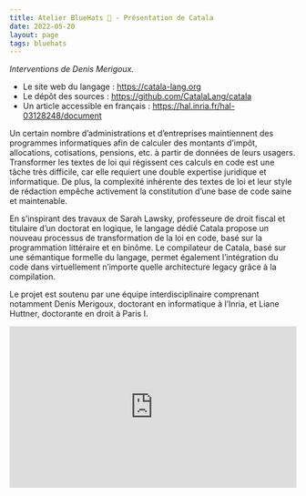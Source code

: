 ```yaml
---
title: Atelier BlueHats 🧢 - Présentation de Catala
date: 2022-05-20
layout: page
tags: bluehats
---
```


*Interventions de Denis Merigoux.*

- Le site web du langage : https://catala-lang.org
- Le dépôt des sources : https://github.com/CatalaLang/catala
- Un article accessible en français : https://hal.inria.fr/hal-03128248/document

Un certain nombre d’administrations et d’entreprises maintiennent des programmes informatiques afin de calculer des montants d’impôt, allocations, cotisations, pensions, etc. à partir de données de leurs usagers. Transformer les textes de loi qui régissent ces calculs en code est une tâche très difficile, car elle requiert une double expertise juridique et informatique. De plus, la complexité inhérente des textes de loi et leur style de rédaction empêche activement la constitution d’une base de code saine et maintenable.

En s’inspirant des travaux de Sarah Lawsky, professeure de droit fiscal et titulaire d’un doctorat en logique, le langage dédié Catala propose un nouveau processus de transformation de la loi en code, basé sur la programmation littéraire et en binôme. Le compilateur de Catala, basé sur une sémantique formelle du langage, permet également l’intégration du code dans virtuellement n’importe quelle architecture legacy grâce à la compilation.

Le projet est soutenu par une équipe interdisciplinaire comprenant notamment Denis Merigoux, doctorant en informatique à l’Inria, et Liane Huttner, doctorante en droit à Paris I.

<div style="position:relative;padding-bottom:56.25%;height:0;overflow:hidden;"> <iframe style="width:100%;height:100%;position:absolute;left:0px;top:0px;overflow:hidden" frameborder="0" type="text/html" src="https://www.dailymotion.com/embed/video/x8b0etp" width="100%" height="100%" allowfullscreen > </iframe> </div>


